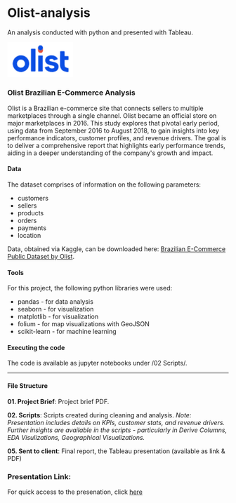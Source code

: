 # Olist-analysis
An analysis conducted with python and presented with Tableau.

<img src="./Olist_logo.png" alt="Olist logo" width="150"/>

### Olist Brazilian E-Commerce Analysis

Olist is a Brazilian e-commerce site that connects sellers to multiple marketplaces through a single channel. Olist became an official store on major marketplaces in 2016. This study explores that pivotal early period, using data from September 2016 to August 2018, to gain insights into key performance indicators, customer profiles, and revenue drivers. The goal is to deliver a comprehensive report that highlights early performance trends, aiding in a deeper understanding of the company's growth and impact.

#### Data
The dataset comprises of information on the following parameters:
- customers
- sellers
- products
- orders
- payments
- location
  
Data, obtained via Kaggle, can be downloaded here: [Brazilian E-Commerce Public Dataset by Olist](https://www.kaggle.com/datasets/olistbr/brazilian-ecommerce?select=olist_order_items_dataset.csv).

#### Tools
For this project, the following python libraries were used:
- pandas - for data analysis
- seaborn - for visualization
- matplotlib - for visualization
- folium - for map visualizations with GeoJSON
- scikit-learn - for machine learning

#### Executing the code
The code is available as jupyter notebooks under /02 Scripts/.

 ---

#### File Structure

**01. Project Brief**: Project brief PDF. 

**02. Scripts**: Scripts created during cleaning and analysis. 
*Note: Presentation includes details on KPIs, customer stats, and revenue drivers. Further insights are available in the scripts - particularly in Derive Columns, EDA Visulizations, Geographical Visualizations.* 
    
**05. Sent to client**: Final report, the Tableau presentation (available as link & PDF)

### Presentation Link: 
For quick access to the presenation, click [here](https://public.tableau.com/app/profile/sarah.bannon/viz/OlistProject_17416222663780/OlistAnalysis?publish=yes)
